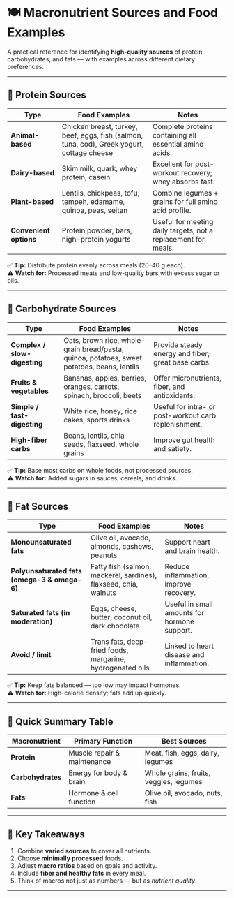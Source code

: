 # 🍽️ Macronutrient Sources and Food Examples

A practical reference for identifying **high-quality sources** of protein, carbohydrates, and fats — with examples across different dietary preferences.

---

## 🥩 Protein Sources

| Type | Food Examples | Notes |
|------|----------------|-------|
| **Animal-based** | Chicken breast, turkey, beef, eggs, fish (salmon, tuna, cod), Greek yogurt, cottage cheese | Complete proteins containing all essential amino acids. |
| **Dairy-based** | Skim milk, quark, whey protein, casein | Excellent for post-workout recovery; whey absorbs fast. |
| **Plant-based** | Lentils, chickpeas, tofu, tempeh, edamame, quinoa, peas, seitan | Combine legumes + grains for full amino acid profile. |
| **Convenient options** | Protein powder, bars, high-protein yogurts | Useful for meeting daily targets; not a replacement for meals. |

✅ **Tip:** Distribute protein evenly across meals (20–40 g each).  
⚠️ **Watch for:** Processed meats and low-quality bars with excess sugar or oils.

---

## 🥞 Carbohydrate Sources

| Type | Food Examples | Notes |
|------|----------------|-------|
| **Complex / slow-digesting** | Oats, brown rice, whole-grain bread/pasta, quinoa, potatoes, sweet potatoes, beans, lentils | Provide steady energy and fiber; great base carbs. |
| **Fruits & vegetables** | Bananas, apples, berries, oranges, carrots, spinach, broccoli, beets | Offer micronutrients, fiber, and antioxidants. |
| **Simple / fast-digesting** | White rice, honey, rice cakes, sports drinks | Useful for intra- or post-workout carb replenishment. |
| **High-fiber carbs** | Beans, lentils, chia seeds, flaxseed, whole grains | Improve gut health and satiety. |

✅ **Tip:** Base most carbs on whole foods, not processed sources.  
⚠️ **Watch for:** Added sugars in sauces, cereals, and drinks.

---

## 🥑 Fat Sources

| Type | Food Examples | Notes |
|------|----------------|-------|
| **Monounsaturated fats** | Olive oil, avocado, almonds, cashews, peanuts | Support heart and brain health. |
| **Polyunsaturated fats (omega-3 & omega-6)** | Fatty fish (salmon, mackerel, sardines), flaxseed, chia, walnuts | Reduce inflammation, improve recovery. |
| **Saturated fats (in moderation)** | Eggs, cheese, butter, coconut oil, dark chocolate | Useful in small amounts for hormone support. |
| **Avoid / limit** | Trans fats, deep-fried foods, margarine, hydrogenated oils | Linked to heart disease and inflammation. |

✅ **Tip:** Keep fats balanced — too low may impact hormones.  
⚠️ **Watch for:** High-calorie density; fats add up quickly.

---

## 🥮 Quick Summary Table

| Macronutrient | Primary Function | Best Sources |
|----------------|------------------|---------------|
| **Protein** | Muscle repair & maintenance | Meat, fish, eggs, dairy, legumes |
| **Carbohydrates** | Energy for body & brain | Whole grains, fruits, veggies, legumes |
| **Fats** | Hormone & cell function | Olive oil, avocado, nuts, fish |

---

## 🧠 Key Takeaways

1. Combine **varied sources** to cover all nutrients.  
2. Choose **minimally processed** foods.  
3. Adjust **macro ratios** based on goals and activity.  
4. Include **fiber and healthy fats** in every meal.  
5. Think of macros not just as numbers — but as *nutrient quality*.

---

